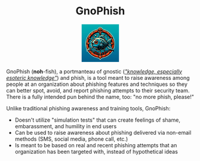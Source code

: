 <h1 align="center">GnoPhish</h1>
<p align="center"><img src="gnophish-logo.jpeg" width="20%" height="20%" /></p>

GnoPhish (**noh**-fish), a portmanteau of gnostic (*["knowledge, especially esoteric knowledge"](https://www.dictionary.com/browse/gnostic)*) and phish, is a tool meant to raise awareness among people at an organization about phishing features and techniques so they can better spot, avoid, and report phishing attempts to their security team. There is a fully intended pun behind the name, too: "no more phish, please!"

Unlike traditional phishing awareness and training tools, GnoPhish:

- Doesn't utilize "simulation tests" that can create feelings of shame, embarassment, and humility in end users
- Can be used to raise awareness about phishing delivered via non-email methods (SMS, social media, phone call, etc.)
- Is meant to be based on real and recent phishing attempts that an organization has been targeted with, instead of hypothetical ideas
